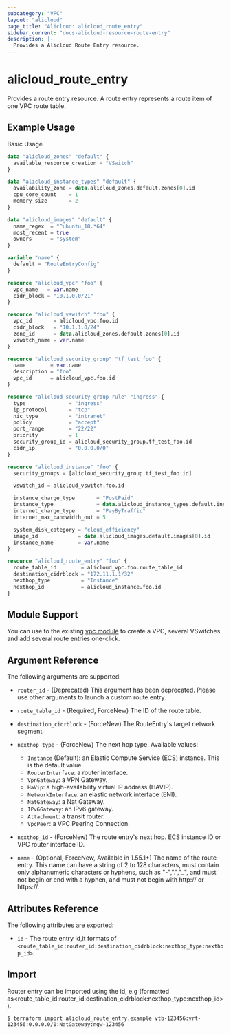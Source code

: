 ```yaml
---
subcategory: "VPC"
layout: "alicloud"
page_title: "Alicloud: alicloud_route_entry"
sidebar_current: "docs-alicloud-resource-route-entry"
description: |-
  Provides a Alicloud Route Entry resource.
---
```


# alicloud\_route\_entry

Provides a route entry resource. A route entry represents a route item of one VPC route table.

## Example Usage

Basic Usage

```terraform
data "alicloud_zones" "default" {
  available_resource_creation = "VSwitch"
}

data "alicloud_instance_types" "default" {
  availability_zone = data.alicloud_zones.default.zones[0].id
  cpu_core_count    = 1
  memory_size       = 2
}

data "alicloud_images" "default" {
  name_regex  = "^ubuntu_18.*64"
  most_recent = true
  owners      = "system"
}

variable "name" {
  default = "RouteEntryConfig"
}

resource "alicloud_vpc" "foo" {
  vpc_name   = var.name
  cidr_block = "10.1.0.0/21"
}

resource "alicloud_vswitch" "foo" {
  vpc_id       = alicloud_vpc.foo.id
  cidr_block   = "10.1.1.0/24"
  zone_id      = data.alicloud_zones.default.zones[0].id
  vswitch_name = var.name
}

resource "alicloud_security_group" "tf_test_foo" {
  name        = var.name
  description = "foo"
  vpc_id      = alicloud_vpc.foo.id
}

resource "alicloud_security_group_rule" "ingress" {
  type              = "ingress"
  ip_protocol       = "tcp"
  nic_type          = "intranet"
  policy            = "accept"
  port_range        = "22/22"
  priority          = 1
  security_group_id = alicloud_security_group.tf_test_foo.id
  cidr_ip           = "0.0.0.0/0"
}

resource "alicloud_instance" "foo" {
  security_groups = [alicloud_security_group.tf_test_foo.id]

  vswitch_id = alicloud_vswitch.foo.id

  instance_charge_type       = "PostPaid"
  instance_type              = data.alicloud_instance_types.default.instance_types[0].id
  internet_charge_type       = "PayByTraffic"
  internet_max_bandwidth_out = 5

  system_disk_category = "cloud_efficiency"
  image_id             = data.alicloud_images.default.images[0].id
  instance_name        = var.name
}

resource "alicloud_route_entry" "foo" {
  route_table_id        = alicloud_vpc.foo.route_table_id
  destination_cidrblock = "172.11.1.1/32"
  nexthop_type          = "Instance"
  nexthop_id            = alicloud_instance.foo.id
}
```

## Module Support

You can use to the existing [vpc module](https://registry.terraform.io/modules/alibaba/vpc/alicloud) 
to create a VPC, several VSwitches and add several route entries one-click.

## Argument Reference

The following arguments are supported:

* `router_id` - (Deprecated) This argument has been deprecated. Please use other arguments to launch a custom route entry.
* `route_table_id` - (Required, ForceNew) The ID of the route table.
* `destination_cidrblock` - (ForceNew) The RouteEntry's target network segment.
* `nexthop_type` - (ForceNew) The next hop type. Available values:
    - `Instance` (Default): an Elastic Compute Service (ECS) instance. This is the default value.
    - `RouterInterface`: a router interface.
    - `VpnGateway`: a VPN Gateway.
    - `HaVip`: a high-availability virtual IP address (HAVIP).
    - `NetworkInterface`: an elastic network interface (ENI).
    - `NatGateway`: a Nat Gateway.
    - `IPv6Gateway`: an IPv6 gateway.
    - `Attachment`: a transit router.
    - `VpcPeer`: a VPC Peering Connection.

* `nexthop_id` - (ForceNew) The route entry's next hop. ECS instance ID or VPC router interface ID.
* `name` - (Optional, ForceNew, Available in 1.55.1+) The name of the route entry. This name can have a string of 2 to 128 characters, must contain only alphanumeric characters or hyphens, such as "-",".","_", and must not begin or end with a hyphen, and must not begin with http:// or https://.

## Attributes Reference

The following attributes are exported:

* `id` - The route entry id,it formats of `<route_table_id:router_id:destination_cidrblock:nexthop_type:nexthop_id>`.

## Import

Router entry can be imported using the id, e.g (formatted as<route_table_id:router_id:destination_cidrblock:nexthop_type:nexthop_id>).

```shell
$ terraform import alicloud_route_entry.example vtb-123456:vrt-123456:0.0.0.0/0:NatGateway:ngw-123456
```


